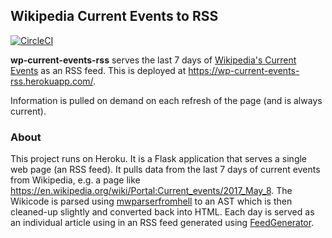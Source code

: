## Wikipedia Current Events to RSS

[![CircleCI](https://circleci.com/gh/clokep/wp-current-events-rss.svg?style=svg)](https://circleci.com/gh/clokep/wp-current-events-rss)

**wp-current-events-rss** serves the last 7 days of
[Wikipedia's Current Events](https://en.wikipedia.org/wiki/Portal:Current_events)
as an RSS feed. This is deployed at https://wp-current-events-rss.herokuapp.com/.

Information is pulled on demand on each refresh of the page (and is always
current).

### About

This project runs on Heroku. It is a Flask application that serves a single web
page (an RSS feed). It pulls data from the last 7 days of current events from
Wikipedia, e.g. a page like
https://en.wikipedia.org/wiki/Portal:Current_events/2017_May_8. The Wikicode is
parsed using [mwparserfromhell](http://mwparserfromhell.readthedocs.org/) to an
AST which is then cleaned-up slightly and converted back into HTML. Each day is
served as an individual article using in an RSS feed generated using
[FeedGenerator](https://github.com/getpelican/feedgenerator).
